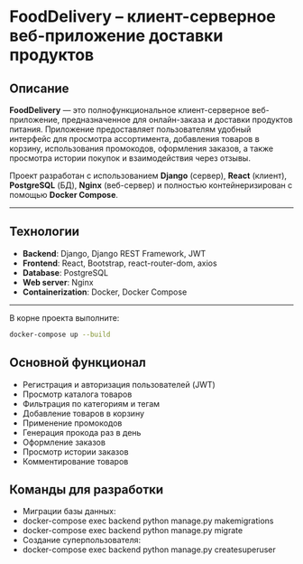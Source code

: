 # FoodDelivery – клиент-серверное веб-приложение доставки продуктов

## Описание

**FoodDelivery** — это полнофункциональное клиент-серверное веб-приложение, предназначенное для онлайн-заказа и доставки продуктов питания. Приложение предоставляет пользователям удобный интерфейс для просмотра ассортимента, добавления товаров в корзину, использования промокодов, оформления заказов, а также просмотра истории покупок и взаимодействия через отзывы.

Проект разработан с использованием **Django** (сервер), **React** (клиент), **PostgreSQL** (БД), **Nginx** (веб-сервер) и полностью контейнеризирован с помощью **Docker Compose**.

---

## Технологии

- **Backend**: Django, Django REST Framework, JWT
- **Frontend**: React, Bootstrap, react-router-dom, axios
- **Database**: PostgreSQL
- **Web server**: Nginx
- **Containerization**: Docker, Docker Compose

---

В корне проекта выполните:

```bash
docker-compose up --build
```

## Основной функционал
- Регистрация и авторизация пользователей (JWT)
- Просмотр каталога товаров
- Фильтрация по категориям и тегам
- Добавление товаров в корзину
- Применение промокодов
- Генерация прокода раз в день
- Оформление заказов
- Просмотр истории заказов
- Комментирование товаров

## Команды для разработки
- Миграции базы данных:
- docker-compose exec backend python manage.py makemigrations
- docker-compose exec backend python manage.py migrate
- Создание суперпользователя:
- docker-compose exec backend python manage.py createsuperuser
